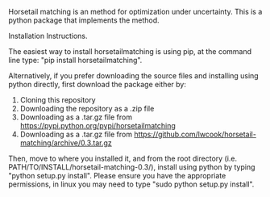 Horsetail matching is an method for optimization under uncertainty. This is a python package that implements the method. 

Installation Instructions.

The easiest way to install horsetailmatching is using pip, at the command line type: "pip install horsetailmatching".

Alternatively, if you prefer downloading the source files and installing using python directly, first download the package either by:
1) Cloning this repository
2) Downloading the repository as a .zip file
3) Downloading as a .tar.gz file from https://pypi.python.org/pypi/horsetailmatching
4) Downloading as a .tar.gz file from https://github.com/lwcook/horsetail-matching/archive/0.3.tar.gz

Then, move to where you installed it, and from the root directory (i.e. PATH/TO/INSTALL/horsetail-matching-0.3/), install using python by typing "python setup.py install". Please ensure you have the appropriate permissions, in linux you may need to type "sudo python setup.py install".
